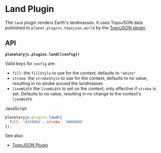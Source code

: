 Land Plugin
===========

The `land` plugin renders Earth's landmasses. It uses TopoJSON data published to `planet.plugins.topojson.world` by the [TopoJSON plugin](/documentation/builtin_topojson.html).

API
---

**`planetaryjs.plugins.land([config])`**

Valid keys for `config` are:

* `fill`: the `fillStyle` to use for the context; defaults to `"white"`
* `stroke`: the `strokeStyle` to use for the context; defaults to no value, resulting in no stroke around the landmasses
* `lineWidth` the `lineWidth` to set on the context; only effective if `stroke` is set. Defaults to no value, resulting in no change to the context's `lineWidth`

<div class='ui raise segment'>
<div class='ui red ribbon label'>JavaScript</div>

```javascript
planetaryjs.plugins.land({
  fill: '#339966', stroke: '#000000'
});
```
</div>

See also:

* [TopoJSON Plugin](/documentation/builtin_topojson.html)
